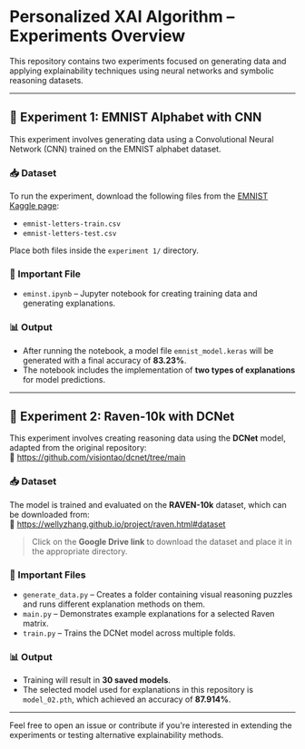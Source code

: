 # Personalized XAI Algorithm – Experiments Overview

This repository contains two experiments focused on generating data and applying explainability techniques using neural networks and symbolic reasoning datasets.

---

## 🧪 Experiment 1: EMNIST Alphabet with CNN

This experiment involves generating data using a Convolutional Neural Network (CNN) trained on the EMNIST alphabet dataset.

### 📥 Dataset
To run the experiment, download the following files from the [EMNIST Kaggle page](https://www.kaggle.com/datasets/crawford/emnist):

- `emnist-letters-train.csv`
- `emnist-letters-test.csv`

Place both files inside the `experiment 1/` directory.

### 📂 Important File
- `eminst.ipynb` – Jupyter notebook for creating training data and generating explanations.

### 📊 Output
- After running the notebook, a model file `emnist_model.keras` will be generated with a final accuracy of **83.23%**.
- The notebook includes the implementation of **two types of explanations** for model predictions.

---

## 🧠 Experiment 2: Raven-10k with DCNet

This experiment involves creating reasoning data using the **DCNet** model, adapted from the original repository:  
🔗 https://github.com/visiontao/dcnet/tree/main

### 📥 Dataset
The model is trained and evaluated on the **RAVEN-10k** dataset, which can be downloaded from:  
🔗 https://wellyzhang.github.io/project/raven.html#dataset  
> Click on the **Google Drive link** to download the dataset and place it in the appropriate directory.

### 📂 Important Files
- `generate_data.py` – Creates a folder containing visual reasoning puzzles and runs different explanation methods on them.
- `main.py` – Demonstrates example explanations for a selected Raven matrix.
- `train.py` – Trains the DCNet model across multiple folds.

### 📊 Output
- Training will result in **30 saved models**.
- The selected model used for explanations in this repository is `model_02.pth`, which achieved an accuracy of **87.914%**.

---

Feel free to open an issue or contribute if you're interested in extending the experiments or testing alternative explainability methods.

